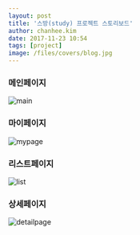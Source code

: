 ```yaml
---
layout: post
title: '스방(study) 프로젝트 스토리보드'
author: chanhee.kim
date: 2017-11-23 10:54
tags: [project]
image: /files/covers/blog.jpg
---
```


### 메인페이지
![main](beam307.github.io/assets/images/main.png)
### 마이페이지
![mypage](beam307.github.io/assets/images/mypage.png)
### 리스트페이지
![list](beam307.github.io/assets/images/listpage.png)
### 상세페이지
![detailpage](beam307.github.io/assets/images/mypage.png)

